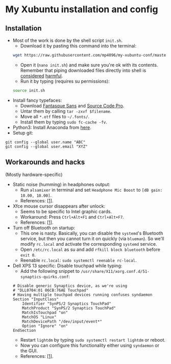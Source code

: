 # My Xubuntu installation and config
## Installation
* Most of the work is done by the shell script `init.sh`.
  * Download it by pasting this command into the terminal:
  ```sh
  wget https://raw.githubusercontent.com/mp4096/my-xubuntu-conf/master/init.sh
  ```
  * Open it (`nano init.sh`) and make sure you're ok with its contents.
    Remember that piping downloaded files directly into shell is
    [considered](https://www.seancassidy.me/dont-pipe-to-your-shell.html)
    [harmful](https://jordaneldredge.com/blog/one-way-curl-pipe-sh-install-scripts-can-be-dangerous/).
  * Run it by typing (requires su permissions):
  ```sh
  source init.sh
  ```
* Install fancy typefaces:
  * Download [Fantasque Sans](https://github.com/belluzj/fantasque-sans/releases/latest)
    and [Source Code Pro](https://github.com/adobe-fonts/source-code-pro/releases/latest).
  * Untar them by calling `tar -zxvf $filename`.
  * Move all `*.otf` files to `~/.fonts/`.
  * Install them by typing `sudo fc-cache -fv`.
* Python3: Install Anaconda from [here](https://www.continuum.io/downloads#linux).
* Setup git:
```
git config --global user.name "ABC"
git config --global user.email "XYZ"
```

## Workarounds and hacks
(Mostly hardware-specific)
* Static noise (humming) in headphones output:
  * Run `alsamixer` in terminal and set `Headphone Mic Boost`
    to `[dB gain: 10.00, 10.00]`.
  * References: [[1]](https://bugzilla.kernel.org/show_bug.cgi?id=108081).
* Xfce mouse cursor disappears after unlock:
  * Seems to be specific to Intel graphic cards.
  * Workaround: Press `Ctrl+Alt+F1` and `Ctrl+Alt+F7`.
  * References: [[1]](https://bugs.launchpad.net/ubuntu/+source/xserver-xorg-video-intel/+bug/1568604).
* Turn off Bluetooth on startup:
  * This one is nasty. Basically, you can disable the `systemd`'s Bluetooth service,
    but then you cannot turn it on quickly (via `blueman`).
    So we'll modify `rc.local` and activate the corresponding `systemd` service.
  * Open `/etc/rc.local` as su and add `rfkill block bluetooth` before `exit 0`.
  * Reenable `rc.local`: `sudo systemctl reenable rc-local`.
* Dell XPS 13 specific: Disable touchpad while typing:
  * Add the following snippet to `/usr/share/X11/xorg.conf.d/51-synaptics-quirks.conf`:
  ```
  # Disable generic Synaptics device, as we're using
  # "DLL0704:01 06CB:76AE Touchpad"
  # Having multiple touchpad devices running confuses syndaemon
  Section "InputClass"
      Identifier "SynPS/2 Synaptics TouchPad"
      MatchProduct "SynPS/2 Synaptics TouchPad"
      MatchIsTouchpad "on"
      MatchOS "Linux"
      MatchDevicePath "/dev/input/event*"
      Option "Ignore" "on"
  EndSection
  ```
  * Restart `lightdm` by typing `sudo systemctl restart lightdm` or reboot.
  * Now you can configure this functionality either using `syndaemon`
    or the GUI.
  * References: [[1]](https://ubuntuforums.org/showthread.php?t=2316240).

